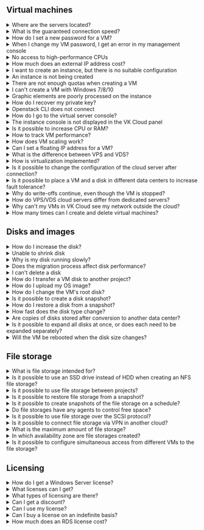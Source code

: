 ## Virtual machines

<details>

<summary>Where are the servers located?</summary>

The servers are located in [several VK Cloud data centers](../concepts/about#availability_zone) both on the territory and outside the Russian Federation.

</details>

<details>

<summary>What is the guaranteed connection speed?</summary>

VK Cloud provides virtual machines with an incoming and outgoing Internet connection channel with a bandwidth of 1 Gbit/s, without traffic restrictions.

</details>

<details>

<summary>How do I set a new password for a VM?</summary>

Use the [instructions](../service-management/vm/vm-manage#password).

</details>

<details>

<summary>When I change my VM password, I get an error in my management console</summary>

The password to the virtual machine is set through the guest agent. If the agent is unavailable, there may be problems with setting the password.

In this case, it is recommended to install and configure `qemu-guest-agent` by running the command in the terminal:

```console
sudo sh -c "apt update; apt install -y qemu-guest-agent; systemctl enable qemu-guest-agent; systemctl start qemu-guest-agent"
```

</details>

<details>

<summary>No access to high-performance CPUs</summary>

To get access to high-performance CPUs, contact [technical support](mailto:support@mcs.mail.ru).

</details>

<details>

<summary>How much does an external IP address cost?</summary>

The current prices for floating IP addresses and IP addresses on virtual machine ports (`ext-net`) are posted in [price list](https://cloud.vk.com/pricelist).

</details>

<details>

<summary>I want to create an instance, but there is no suitable configuration</summary>

If you did not find a suitable VM configuration when creating a VM, contact [technical support](mailto:support@mcs.mail.ru).

It is not recommended to use configurations in which the ratio of CPU and RAM is `1:1` or less than this value. Such configurations have performance bottlenecks and can be used to perform specific tasks, for example, for machine learning or object recognition.

</details>

<details>

<summary>An instance is not being created</summary>

If an error occurred during the VM creation process, pay attention to the pop-up window in the upper right corner of the VK Cloud panel, which displays an error message.

If the message does not appear, and the creation wizard reports an error, contact [technical support](mailto:support@mcs.mail.ru).

</details>

<details>

<summary>There are not enough quotas when creating a VM</summary>

Free up resources on the project or contact [technical support](mailto:support@mcs.mail.ru), by informing the project, account details, as well as the amount of resources needed to add to the project.

</details>

<details>

<summary>I can't create a VM with Windows 7/8/10</summary>

Client operating systems of the Windows family, such as Windows 7/8/10, cannot be used in VK Cloud. This restriction is set for all projects and cannot be lifted.

</details>

<details>

<summary>Graphic elements are poorly processed on the instance</summary>

In the virtualization system, CPU resources are used for graphics processing, which are not intended for processing graphic elements that require a video driver, so the quality may differ from similar local devices.

</details>

<details>

<summary>How do I recover my private key?</summary>

If you lose the private key that was used to access the VM over SSH, you need to create a new key pair and add the public key to the VM manually. For more information, see the article [VM Management](../service-management/vm/vm-manage#restoring_vm_access_by_key).

</details>

<details>

<summary>Openstack CLI does not connect</summary>

You can connect to the Openstack CLI using the configuration file. Information about installation, configuration and connection parameters is given in [CLI](/en/tools-for-using-services/cli) chapter.

</details>

<details>

<summary>How do I go to the virtual server console?</summary>

The VNC console is available on the virtual machine page in the section **Cloud Servers → Virtual Machines**. For more information, see the article [VM diagnostics](../service-management/vm/vm-console#the_vnc_console).

</details>

<details>

<summary>The instance console is not displayed in the VK Cloud panel</summary>

Make sure you are using the latest version of the browser. Clear the cache if necessary.

<info>

The usual keyboard shortcuts, audio transmission and clipboard are not available in the console.

</info>

</details>

<details>

<summary>Is it possible to increase CPU or RAM?</summary>

Yes. If the machine has already been created, [change its type](../service-management/vm/vm-manage#renaming_and_changing_the_vm_type).

</details>

<details>

<summary>How to track VM performance?</summary>

On the tab **Monitoring** on the page of the created VM.

</details>

<details>

<summary>How does VM scaling work?</summary>

Scaling a VK Cloud virtual machine goes through the steps:

1. VM stops.
1. CPU, RAM, or HDD are added to the virtual machine.
1. The VM is being restarted.

Billing iteration occurs once an hour — during this time, the calculation of the cost of resources will change.

</details>

<details>

<summary>Can I set a floating IP address for a VM?</summary>

You can [assign an existing](/en/networks/vnet/service-management/floating-ip#bindind_a_floating_ip_address) floating IP address to the VM, or [add a new](/en/networks/vnet/service-management/floating-ip#adding_floating_ip_address_to_the_project) address manually.

<warn>

The assignment of a new floating IP address occurs randomly.

</warn>

</details>

<details>

<summary>What is the difference between VPS and VDS?</summary>

There is no visible difference.

Providers offer one service in a complex — the rental of a virtual VPS/VDS server. Choose how many and what resources are needed for the operation of web services: the number of processors, storage sizes, type of drives, operating systems and other parameters. The provider will make sure that you receive them in full upon request.

</details>

<details>

<summary>How is virtualization implemented?</summary>

The provider deploys a virtualization environment on physical servers, in which there are many VM clients. VMs are isolated from each other, clients access them remotely through encrypted connections. VK Cloud implements virtualization based on KVM + OpenStack with its own improvements.

</details>

<details>

<summary>Is it possible to change the configuration of the cloud server after connection?</summary>

Yes, you can. This process is accompanied by a reboot of the virtual machine.

</details>

<details>

<summary>Is it possible to place a VM and a disk in different data centers to increase fault tolerance?</summary>

It is highly not recommended to place a virtual machine and disks to it in different data centers, as this may affect the stability and performance of the VM as a whole. When creating a VM, place the disk and VM in the same availability zone.

</details>

<details>

<summary>Why do write-offs continue, even though the VM is stopped?</summary>

If the VM is stopped, then write-offs continue for the following services:

- use of licenses (Windows and RDS, if activated);
- disk space rental;
- storage of existing backups.

</details>

<details>

<summary>How do VPS/VDS cloud servers differ from dedicated servers?</summary>

From the user's point of view, servers in the cloud are no different from a dedicated physical one: you also get root rights, access to network settings, can perform any actions on files, install and configure any necessary software.

To get full control over the cost of the service, it is better to rent a VPS/VDS. You can create or destroy VMs in minutes, depending on current needs, increase or decrease their power without stopping (without downtime). Dedicated servers do not have the flexibility that a cloud VPS/VDS has, which leads to underutilization of resources and the risk of applications crashing at peak loads.

</details>

<details>

<summary>Why can't my VMs in VK Cloud see my network outside the cloud?</summary>

Network connection (VPN) must be configured between the networks. Learn more about creating a VPN between the VK Cloud network and an external network in the article [Setting up a VPN tunnel](/en/networks/vnet/how-to-guides/vpn-tunnel).

</details>

<details>

<summary>How many times can I create and delete virtual machines?</summary>

The operation of creating and deleting resources can be performed an unlimited number of times.

</details>

## Disks and images

<details>

<summary>How do I increase the disk?</summary>

You can enlarge the disk using the VK Cloud panel in the **Virtual Machines** or **Disks** section of the **Cloud Servers** service.

Full information is available in the article about [disk expansion](../service-management/volumes#increasing_disk_size_with_rebooting).

</details>

<details>

<summary>Unable to shrink disk</summary>

In the VK Cloud platform, only an increase in the disk size is available.

</details>

<details>

<summary>Why is my disk running slowly?</summary>

Disk performance may be affected by factors:

- background processes of the operating system;
- mechanisms of backup operation;
- automatic updates (relevant for Windows);
- running third-party software.

If these factors are missing, collect disk performance statistics using one of the following methods:

- `disk utilization` — using [utility](https://www.cyberciti.biz/tips/linux-disk-performance-monitoring-howto.html) `iostat`;
- `load average` — using [utility](https://www.digitalocean.com/community/tutorials/load-average-in-linux) `top`.

Compare the obtained indicators with the [guaranteed disk performance](../concepts/volume-sla) provided by the VK Cloud platform. If there are significant deviations, contact [technical support](mailto:support@mcs.mail.ru).

<info>

To increase performance, you can [increase the size](../service-management/volumes#increasing_disk_size_with_rebooting) or [change](../service-management/volumes#changing_disk_type) disk type.

</info>

</details>

<details>

<summary>Does the migration process affect disk performance?</summary>

At the time of migration, there may be a decrease in read-only performance, but usually there is a sufficient margin for reading performance, and the decrease is imperceptible.

</details>

<details>

<summary>I can't delete a disk</summary>

Make sure that the disk [is disabled](../service-management/volumes#disconnecting_disk_from_vm) from VM — after that, delete the disk in the **Cloud Servers** → **Disks** section.

</details>

<details>

<summary>How do I transfer a VM disk to another project?</summary>

Use the [instructions](../service-management/volumes#transfer_disks_between_projects).

</details>

<details>

<summary>How do I upload my OS image?</summary>

The VK Cloud platform allows the creation of virtual machines from previously prepared and uploaded images. Image preparation consists of installing the necessary set of software components and drivers to work in cloud provider services, for more details in the articles [Hyper-V VM Migration to VK Cloud](/en/intro/migration/migrate-hyperv) and [VMware VM Migration to VK Cloud](/en/intro/migration/migrate-vmware).

</details>

<details>

<summary>How do I change the VM's root disk?</summary>

Replacement of the root disk is possible only if another disk has already been created in the VK Cloud project. It can be either an empty disk or a boot disk containing the operating system. Instructions are given in the article about [replacing the root disk](../service-management/volumes#replacing_root_disk).

</details>

<details>

<summary>Is it possible to create a disk snapshot?</summary>

Creating a disk snapshot is available from [VK Cloud management console or OpenStack CLI](../service-management/volumes#disk_snapshots). The created snapshot will be stored until the disk itself is deleted.

</details>

<details>

<summary>How do I restore a disk from a snapshot?</summary>

Use the [instructions](../service-management/volumes#disk_snapshots).

</details>

<details>

<summary>How fast does the disk type change?</summary>

The disk type changes at the following rate:

- 70MB/s: if the disk is connected to the VM.
- 250MB/s: if the disk is disconnected from the VM.

You cannot change the type of disk attached to a disabled VM.

</details>

<details>

<summary>Are copies of disks stored after conversion to another data center?</summary>

When converting a disk to another data center, a mirror is created into which the data of the original disk is loaded. After conversion, such mirrors are not saved.

</details>

<details>

<summary>Is it possible to expand all disks at once, or does each need to be expanded separately?</summary>

You can expand all disks at the same time.

</details>

<details>

<summary>Will the VM be rebooted when the disk size changes?</summary>

The VM disk size changes during operation, without restarting the VM.

</details>

## File storage

<details>

<summary>What is file storage intended for?</summary>

Network file storage that operates over the NFS or CIFS protocol is designed for sharing resources.

This service allows you to create a remote file system, mount the file system on virtual machines, and then read and write data from instances to and from the file system.

</details>

<details>

<summary>Is it possible to use an SSD drive instead of HDD when creating an NFS file storage?</summary>

No, such possibility is not provided.

</details>

<details>

<summary>Is it possible to use file storage between projects?</summary>

No, such functionality is not provided.

</details>

<details>

<summary>Is it possible to restore file storage from a snapshot?</summary>

Yes, there is such a possibility. In this case, the storage will be restored to a separate VM, this will require additional quotas.

Learn more about creating snapshots in the article [File Storage management](../service-management/fs-manage#creating_a_snapshot).

</details>

<details>

<summary>Is it possible to create snapshots of the file storage on a schedule?</summary>

No, there is no such possibility.

A snapshot of the file storage can be created manually via [management console](https://msk.cloud.vk.com/app/en/main) VK Cloud or using the API.

</details>

<details>

<summary>Do file storages have any agents to control free space?</summary>

No, there are no such agents.

</details>

<details>

<summary>Is it possible to use file storage over the SCSI protocol?</summary>

Work with this protocol is not provided.

</details>

<details>

<summary>Is it possible to connect file storage via VPN in another cloud?</summary>

There is no such possibility.

</details>

<details>

<summary>What is the maximum amount of file storage?</summary>

The maximum amount of file storage is 50TB.

</details>

<details>

<summary>In which availability zone are file storages created?</summary>

Repositories are created in [availability zones](/en/intro/start/concepts/architecture#az) GZ1 (Moscow region) and QAZ (Kazakhstan region).
[Availability zones](/en/intro/start/concepts/architecture#az) of repositories depend on the [region](/ru/tools-for-using-services/account/concepts/regions) of the project:

- GZ1 for Moscow region;
- QAZ for Kazakhstan region.

</details>

<details>

<summary>Is it possible to configure simultaneous access from different VMs to the file storage?</summary>

Yes, you can, for more information, see the article [File Storage management](../service-management/fs-manage#connecting_file_storage).

</details>

## Licensing

<details>

<summary>How do I get a Windows Server license?</summary>

A licensed copy of the Windows Server operating system is preinstalled on the Windows-based VM being created. Activation of the licensed copy occurs automatically after the VM is launched if the [VM requirements](../../vm-licenses/ms-lic#requirements) are met. If an OS activation error occurs, contact [technical support](mailto:support@mcs.mail.ru) with the virtual machine ID.

</details>

<details>

<summary>What licenses can I get?</summary>

The list of standard licenses provided is limited, you can see the list available in the [price list](https://cloud.vk.com/pricelist).

</details>

<details>

<summary>What types of licensing are there?</summary>

Microsoft provides several licensing models that allow you to make the most optimal use of your budget:

- To the core. This licensing model provides access to an unlimited number of users or devices.
- Per user. It is designed to provide access to the license to one user on an unlimited number of servers.
- Per device. With this model, the license is purchased for every device that accesses your server. The number of users, who work with that device, is not limited. Per-device licenses may reduce costs and simplify administration for companies where employees share devices, for example, on different work shifts.

According to Microsoft licensing rules, the “per core” option implies the need to cover each VM virtual core with a license. Regardless of the number of VM cores, licenses are subject to every 2 virtual CPUs, for more information, see the article [Microsoft](/en/computing/vm-licenses/ms-lic).

</details>

<details>

<summary>Can I get a discount?</summary>

There are no discounts on licensing.

</details>

<details>

<summary>Can I use my license?</summary>

Yes, learn more about [using your own licenses](/en/computing/vm-licenses/ms-lic#migrate_own_licenses).

</details>

<details>

<summary>Can I buy a license on an indefinite basis?</summary>

VK Cloud provides license rentals on a monthly basis. The purchase of a license for permanent use, both on the VK Cloud platform and outside it, is not possible.

</details>

<details>

<summary>How much does an RDS license cost?</summary>

The cost of the license is given in the [price list](https://cloud.vk.com/pricelist).

</details>

